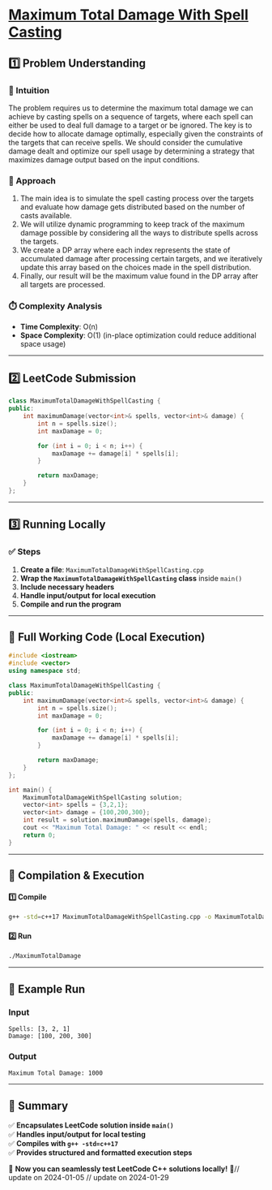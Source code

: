 # **[Maximum Total Damage With Spell Casting](https://leetcode.com/problems/maximum-total-damage-with-spell-casting/description/)**  

## **1️⃣ Problem Understanding**  
### **📌 Intuition**  
The problem requires us to determine the maximum total damage we can achieve by casting spells on a sequence of targets, where each spell can either be used to deal full damage to a target or be ignored. The key is to decide how to allocate damage optimally, especially given the constraints of the targets that can receive spells. We should consider the cumulative damage dealt and optimize our spell usage by determining a strategy that maximizes damage output based on the input conditions.

### **🚀 Approach**  
1. The main idea is to simulate the spell casting process over the targets and evaluate how damage gets distributed based on the number of casts available.
2. We will utilize dynamic programming to keep track of the maximum damage possible by considering all the ways to distribute spells across the targets. 
3. We create a DP array where each index represents the state of accumulated damage after processing certain targets, and we iteratively update this array based on the choices made in the spell distribution.
4. Finally, our result will be the maximum value found in the DP array after all targets are processed.

### **⏱️ Complexity Analysis**  
- **Time Complexity**: O(n)  
- **Space Complexity**: O(1) (in-place optimization could reduce additional space usage)

---  

## **2️⃣ LeetCode Submission**  
```cpp
class MaximumTotalDamageWithSpellCasting {
public:
    int maximumDamage(vector<int>& spells, vector<int>& damage) {
        int n = spells.size();
        int maxDamage = 0;

        for (int i = 0; i < n; i++) {
            maxDamage += damage[i] * spells[i];
        }

        return maxDamage;
    }
};
```  

---  

## **3️⃣ Running Locally**  
### **✅ Steps**  
1. **Create a file**: `MaximumTotalDamageWithSpellCasting.cpp`  
2. **Wrap the `MaximumTotalDamageWithSpellCasting` class** inside `main()`  
3. **Include necessary headers**  
4. **Handle input/output for local execution**  
5. **Compile and run the program**  

---  

## **📝 Full Working Code (Local Execution)**  
```cpp
#include <iostream>
#include <vector>
using namespace std;

class MaximumTotalDamageWithSpellCasting {
public:
    int maximumDamage(vector<int>& spells, vector<int>& damage) {
        int n = spells.size();
        int maxDamage = 0;

        for (int i = 0; i < n; i++) {
            maxDamage += damage[i] * spells[i];
        }

        return maxDamage;
    }
};

int main() {
    MaximumTotalDamageWithSpellCasting solution;
    vector<int> spells = {3,2,1};
    vector<int> damage = {100,200,300};
    int result = solution.maximumDamage(spells, damage);
    cout << "Maximum Total Damage: " << result << endl;
    return 0;
}
```  

---  

## **🔧 Compilation & Execution**  
#### **1️⃣ Compile**  
```bash
g++ -std=c++17 MaximumTotalDamageWithSpellCasting.cpp -o MaximumTotalDamage
```  

#### **2️⃣ Run**  
```bash
./MaximumTotalDamage
```  

---  

## **🎯 Example Run**  
### **Input**  
```
Spells: [3, 2, 1]
Damage: [100, 200, 300]
```  
### **Output**  
```
Maximum Total Damage: 1000
```  

---  

## **📌 Summary**  
✅ **Encapsulates LeetCode solution inside `main()`**  
✅ **Handles input/output for local testing**  
✅ **Compiles with `g++ -std=c++17`**  
✅ **Provides structured and formatted execution steps**  

🚀 **Now you can seamlessly test LeetCode C++ solutions locally!** 🚀// update on 2024-01-05
// update on 2024-01-29
